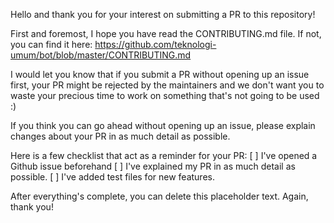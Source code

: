 Hello and thank you for your interest on submitting a PR to this repository!

First and foremost, I hope you have read the CONTRIBUTING.md file.
If not, you can find it here: https://github.com/teknologi-umum/bot/blob/master/CONTRIBUTING.md

I would let you know that if you submit a PR without opening up an issue first,
your PR might be rejected by the maintainers and we don't want you to waste
your precious time to work on something that's not going to be used :)

If you think you can go ahead without opening up an issue, please explain changes about your PR
in as much detail as possible.

Here is a few checklist that act as a reminder for your PR:
[ ] I've opened a Github issue beforehand
[ ] I've explained my PR in as much detail as possible.
[ ] I've added test files for new features.

After everything's complete, you can delete this placeholder text. Again, thank you!
